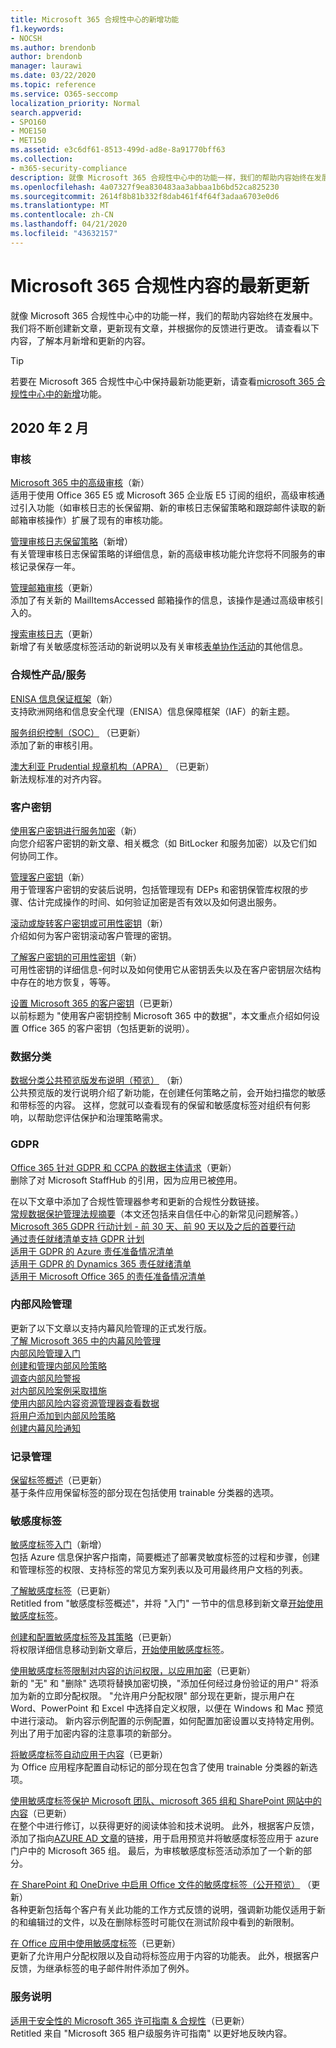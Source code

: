 ```yaml
---
title: Microsoft 365 合规性中心的新增功能
f1.keywords:
- NOCSH
ms.author: brendonb
author: brendonb
manager: laurawi
ms.date: 03/22/2020
ms.topic: reference
ms.service: O365-seccomp
localization_priority: Normal
search.appverid:
- SPO160
- MOE150
- MET150
ms.assetid: e3c6df61-8513-499d-ad8e-8a91770bff63
ms.collection:
- m365-security-compliance
description: 就像 Microsoft 365 合规性中心中的功能一样，我们的帮助内容始终在发展中。 我们将不断创建新文章，更新现有文章，并根据你的反馈进行更改。 了解本月新增和更新的内容。
ms.openlocfilehash: 4a07327f9ea830483aa3abbaa1b6bd52ca825230
ms.sourcegitcommit: 2614f8b81b332f8dab461f4f64f3adaa6703e0d6
ms.translationtype: MT
ms.contentlocale: zh-CN
ms.lasthandoff: 04/21/2020
ms.locfileid: "43632157"
---
```

# <a name="recent-updates-to-microsoft-365-compliance-content"></a>Microsoft 365 合规性内容的最新更新

就像 Microsoft 365 合规性中心中的功能一样，我们的帮助内容始终在发展中。 我们将不断创建新文章，更新现有文章，并根据你的反馈进行更改。 请查看以下内容，了解本月新增和更新的内容。

> [!TIP]
> 若要在 Microsoft 365 合规性中心中保持最新功能更新，请查看[microsoft 365 合规性中心中的新增](whats-new.md)功能。

## <a name="february-2020"></a>2020 年 2 月

### <a name="auditing"></a>审核

[Microsoft 365 中的高级审核](advanced-audit.md)（新）<br>适用于使用 Office 365 E5 或 Microsoft 365 企业版 E5 订阅的组织，高级审核通过引入功能（如审核日志的长保留期、新的审核日志保留策略和跟踪邮件读取的新邮箱审核操作）扩展了现有的审核功能。

[管理审核日志保留策略](audit-log-retention-policies.md)（新增）<br>有关管理审核日志保留策略的详细信息，新的高级审核功能允许您将不同服务的审核记录保存一年。

[管理邮箱审核](enable-mailbox-auditing.md#logon-types-and-mailbox-actions)（更新）<br>添加了有关新的 MailItemsAccessed 邮箱操作的信息，该操作是通过高级审核引入的。

[搜索审核日志](search-the-audit-log-in-security-and-compliance.md#sensitivity-label-activities)（更新）<br>新增了有关敏感度标签活动的新说明以及有关审核[表单协作活动](search-the-audit-log-in-security-and-compliance.md#forms-activities-performed-by-co-authors-and-anonymous-responders)的其他信息。

### <a name="compliance-offerings"></a>合规性产品/服务

[ENISA 信息保证框架](offering-enisa.md)（新）<br>支持欧洲网络和信息安全代理（ENISA）信息保障框架（IAF）的新主题。

[服务组织控制（SOC）](offering-SOC.md) （已更新）<br>添加了新的审核引用。

[澳大利亚 Prudential 规章机构（APRA）](offering-APRA-Australia.md) （已更新）<br>新法规标准的对齐内容。

### <a name="customer-key"></a>客户密钥

[使用客户密钥进行服务加密](customer-key-overview.md)（新）<br>向您介绍客户密钥的新文章、相关概念（如 BitLocker 和服务加密）以及它们如何协同工作。

[管理客户密钥](customer-key-manage.md)（新）<br>用于管理客户密钥的安装后说明，包括管理现有 DEPs 和密钥保管库权限的步骤、估计完成操作的时间、如何验证加密是否有效以及如何退出服务。

[滚动或旋转客户密钥或可用性密钥](customer-key-availability-key-roll.md)（新）<br>介绍如何为客户密钥滚动客户管理的密钥。

[了解客户密钥的可用性密钥](customer-key-availability-key-understand.md)（新）<br>可用性密钥的详细信息-何时以及如何使用它从密钥丢失以及在客户密钥层次结构中存在的地方恢复，等等。

[设置 Microsoft 365 的客户密钥](customer-key-set-up.md)（已更新）<br>以前标题为 "使用客户密钥控制 Microsoft 365 中的数据"，本文重点介绍如何设置 Office 365 的客户密钥（包括更新的说明）。

### <a name="data-classification"></a>数据分类

[数据分类公共预览版发布说明（预览）](data-classification-pub-preview-relnotes.md) （新）<br>公共预览版的发行说明介绍了新功能，在创建任何策略之前，会开始扫描您的敏感和带标签的内容。 这样，您就可以查看现有的保留和敏感度标签对组织有何影响，以帮助您评估保护和治理策略需求。

### <a name="gdpr"></a>GDPR

[Office 365 针对 GDPR 和 CCPA 的数据主体请求](gdpr-dsr-Office365.md)（更新）<br>删除了对 Microsoft StaffHub 的引用，因为应用已被[停](https://docs.microsoft.com/microsoftteams/expand-teams-across-your-org/shifts/microsoft-staffhub-to-be-retired)用。

在以下文章中添加了合规性管理器参考和更新的合规性分数链接。<br>
[常规数据保护管理法规摘要](gdpr.md)（本文还包括来自信任中心的新常见问题解答。）<br>
[Microsoft 365 GDPR 行动计划 - 前 30 天、前 90 天以及之后的首要行动](gdpr-action-plan.md)<br>
[通过责任就绪清单支持 GDPR 计划](gdpr-arc.md)<br>
[适用于 GDPR 的 Azure 责任准备情况清单](gdpr-arc-Azure.md)<br>
[适用于 GDPR 的 Dynamics 365 责任就绪清单](gdpr-arc-Dynamics365.md)<br>
[适用于 Microsoft Office 365 的责任准备情况清单](gdpr-arc-Office365.md)<br>

### <a name="insider-risk-management"></a>内部风险管理

更新了以下文章以支持内幕风险管理的正式发行版。<br>
[了解 Microsoft 365 中的内幕风险管理](insider-risk-management.md)<br>
[内部风险管理入门](insider-risk-management-configure.md)<br>
[创建和管理内部风险策略](insider-risk-management-policies.md)<br>
[调查内部风险警报](insider-risk-management-alerts.md)<br>
[对内部风险案例采取措施](insider-risk-management-cases.md)<br>
[使用内部风险内容资源管理器查看数据](insider-risk-management-content-explorer.md)<br>
[将用户添加到内部风险策略](insider-risk-management-users.md)<br>
[创建内幕风险通知](insider-risk-management-notices.md)<br>

### <a name="records-management"></a>记录管理

[保留标签概述](labels.md)（已更新）<br>基于条件应用保留标签的部分现在包括使用 trainable 分类器的选项。

### <a name="sensitivity-labels"></a>敏感度标签

[敏感度标签入门](get-started-with-sensitivity-labels.md)（新增）<br>包括 Azure 信息保护客户指南，简要概述了部署灵敏度标签的过程和步骤，创建和管理标签的权限、支持标签的常见方案列表以及可用最终用户文档的列表。

[了解敏感度标签](sensitivity-labels.md)（已更新）<br>Retitled from "敏感度标签概述"，并将 "入门" 一节中的信息移到新文章[开始使用敏感度标签](get-started-with-sensitivity-labels.md)。

[创建和配置敏感度标签及其策略](create-sensitivity-labels.md)（已更新）<br>将权限详细信息移动到新文章后，[开始使用敏感度标签](get-started-with-sensitivity-labels.md)。

[使用敏感度标签限制对内容的访问权限，以应用加密](encryption-sensitivity-labels.md)（已更新）<br>新的 "无" 和 "删除" 选项将替换加密切换，"添加任何经过身份验证的用户" 将添加为新的立即分配权限。 "允许用户分配权限" 部分现在更新，提示用户在 Word、PowerPoint 和 Excel 中选择自定义权限，以便在 Windows 和 Mac 预览中进行滚动。 新内容示例配置的示例配置，如何配置加密设置以支持特定用例。 列出了用于加密内容的注意事项的新部分。

[将敏感度标签自动应用于内容](apply-sensitivity-label-automatically.md#how-to-configure-auto-labeling-for-office-apps)（已更新）<br>为 Office 应用程序配置自动标记的部分现在包含了使用 trainable 分类器的新选项。

[使用敏感度标签保护 Microsoft 团队、microsoft 365 组和 SharePoint 网站中的内容](sensitivity-labels-teams-groups-sites.md)（已更新）<br>在整个中进行修订，以获得更好的阅读体验和技术说明。 此外，根据客户反馈，添加了指向[AZURE AD 文章](https://docs.microsoft.com/azure/active-directory/users-groups-roles/groups-assign-sensitivity-labels)的链接，用于启用预览并将敏感度标签应用于 azure 门户中的 Microsoft 365 组。 最后，为审核敏感度标签活动添加了一个新的部分。

[在 SharePoint 和 OneDrive 中启用 Office 文件的敏感度标签（公开预览）](sensitivity-labels-sharepoint-onedrive-files.md) （更新）<br>各种更新包括每个客户有关此功能的工作方式反馈的说明，强调新功能仅适用于新的和编辑过的文件，以及在删除标签时可能仅在测试阶段中看到的新限制。

[在 Office 应用中使用敏感度标签](sensitivity-labels-office-apps.md)（已更新）<br>更新了允许用户分配权限以及自动将标签应用于内容的功能表。 此外，根据客户反馈，为继承标签的电子邮件附件添加了例外。

### <a name="service-descriptions"></a>服务说明

[适用于安全性的 Microsoft 365 许可指南 & 合规性](https://docs.microsoft.com/office365/servicedescriptions/microsoft-365-service-descriptions/microsoft-365-tenantlevel-services-licensing-guidance/microsoft-365-security-compliance-licensing-guidance)（已更新）<br>Retitled 来自 "Microsoft 365 租户级服务许可指南" 以更好地反映内容。

